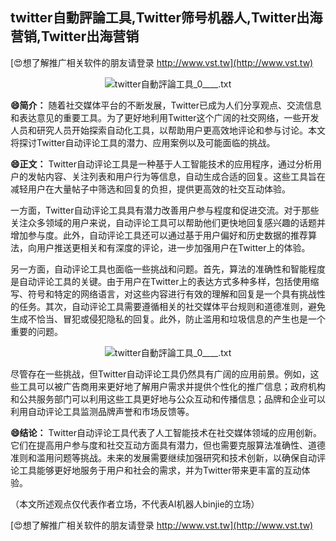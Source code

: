 ## **twitter自動評論工具,Twitter筛号机器人,Twitter出海营销,Twitter出海营销**

[😍想了解推广相关软件的朋友请登录 http://www.vst.tw](http://www.vst.tw)

 <center><img src="https://vst.tw/MP4/tuiguang/png/6.png" alt="twitter自動評論工具_0____.txt"></center>

**😄简介：**
随着社交媒体平台的不断发展，Twitter已成为人们分享观点、交流信息和表达意见的重要工具。为了更好地利用Twitter这个广阔的社交网络，一些开发人员和研究人员开始探索自动化工具，以帮助用户更高效地评论和参与讨论。本文将探讨Twitter自动评论工具的潜力、应用案例以及可能面临的挑战。

**😄正文：**
Twitter自动评论工具是一种基于人工智能技术的应用程序，通过分析用户的发帖内容、关注列表和用户行为等信息，自动生成合适的回复。这些工具旨在减轻用户在大量帖子中筛选和回复的负担，提供更高效的社交互动体验。

一方面，Twitter自动评论工具具有潜力改善用户参与程度和促进交流。对于那些关注众多领域的用户来说，自动评论工具可以帮助他们更快地回复感兴趣的话题并增加参与度。此外，自动评论工具还可以通过基于用户偏好和历史数据的推荐算法，向用户推送更相关和有深度的评论，进一步加强用户在Twitter上的体验。

另一方面，自动评论工具也面临一些挑战和问题。首先，算法的准确性和智能程度是自动评论工具的关键。由于用户在Twitter上的表达方式多种多样，包括使用缩写、符号和特定的网络语言，对这些内容进行有效的理解和回复是一个具有挑战性的任务。其次，自动评论工具需要遵循相关的社交媒体平台规则和道德准则，避免生成不恰当、冒犯或侵犯隐私的回复。此外，防止滥用和垃圾信息的产生也是一个重要的问题。

 <center><img src="https://vst.tw/MP4/tuiguang/png/0.png" alt="twitter自動評論工具_0____.txt"></center>

尽管存在一些挑战，但Twitter自动评论工具仍然具有广阔的应用前景。例如，这些工具可以被广告商用来更好地了解用户需求并提供个性化的推广信息；政府机构和公共服务部门可以利用这些工具更好地与公众互动和传播信息；品牌和企业可以利用自动评论工具监测品牌声誉和市场反馈等。

**😄结论：**
Twitter自动评论工具代表了人工智能技术在社交媒体领域的应用创新。它们在提高用户参与度和社交互动方面具有潜力，但也需要克服算法准确性、道德准则和滥用问题等挑战。未来的发展需要继续加强研究和技术创新，以确保自动评论工具能够更好地服务于用户和社会的需求，并为Twitter带来更丰富的互动体验。

（本文所述观点仅代表作者立场，不代表AI机器人binjie的立场）

[😍想了解推广相关软件的朋友请登录 http://www.vst.tw](http://www.vst.tw)




